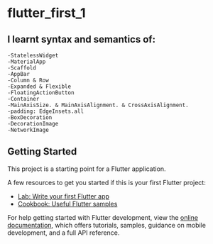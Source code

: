 # flutter_first_1

## I learnt syntax and semantics of:
	-StatelessWidget
	-MaterialApp
	-Scaffold
	-AppBar
	-Column & Row
	-Expanded & Flexible
	-FloatingActionButton
	-Container
	-MainAxisSize. & MainAxisAlignment. & CrossAxisAlignment.
	-padding: EdgeInsets.all
	-BoxDecoration
	-DecorationImage
	-NetworkImage


## Getting Started

This project is a starting point for a Flutter application.

A few resources to get you started if this is your first Flutter project:

- [Lab: Write your first Flutter app](https://docs.flutter.dev/get-started/codelab)
- [Cookbook: Useful Flutter samples](https://docs.flutter.dev/cookbook)

For help getting started with Flutter development, view the
[online documentation](https://docs.flutter.dev/), which offers tutorials,
samples, guidance on mobile development, and a full API reference.
